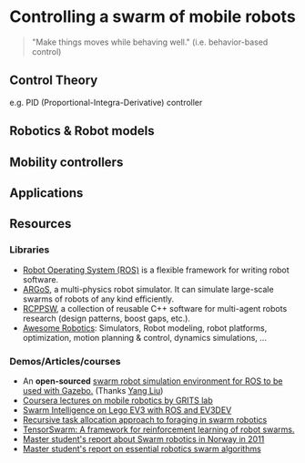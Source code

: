 # Controlling a swarm of mobile robots



> "Make things moves while behaving well." (i.e. behavior-based control)




## Control Theory

e.g. PID (Proportional-Integra-Derivative) controller

## Robotics & Robot models

## Mobility controllers

## Applications



## Resources

### Libraries

- [Robot Operating System (ROS)](http://wiki.ros.org/micros_swarm_framework) is a flexible framework for writing robot software.
- [ARGoS](https://www.argos-sim.info/), a multi-physics robot simulator. It can simulate large-scale swarms of robots of any kind efficiently.
- [RCPPSW](https://github.com/swarm-robotics/rcppsw), a collection of reusable C++ software for multi-agent robots research (design patterns, boost gaps, etc.).
- [Awesome Robotics](http://jslee02.github.io/awesome-robotics-libraries/): Simulators, Robot modeling, robot platforms, optimization, motion planning & control, dynamics simulations, ...


### Demos/Articles/courses

- An **open-sourced** [swarm robot simulation environment for ROS to be used with Gazebo.](https://github.com/Patechoc/swarm_robot_ros_sim) (Thanks [Yang Liu](https://github.com/yangliu28))
- [Coursera lectures on mobile robotics by GRITS lab](https://www.coursera.org/learn/mobile-robot/home/welcome)
- [Swarm Intelligence on Lego EV3 with ROS and EV3DEV](https://github.com/SwarmRoboticsSUSTech/RosEv3devDemo)
- [Recursive task allocation approach to foraging in swarm robotics](https://github.com/swarm-robotics/fordyca/tree/devel)
- [TensorSwarm: A framework for reinforcement learning of robot swarms.](https://github.com/TensorSwarm/TensorSwarm)
- [Master student's report about Swarm robotics in Norway in 2011](https://ntnuopen.ntnu.no/ntnu-xmlui/bitstream/handle/11250/252512/441753_FULLTEXT01.pdf)
- [Master student's report on essential robotics swarm algorithms](https://kcir.pwr.edu.pl/~witold/ip/2016_reports/PawelJakubowski.pdf)

